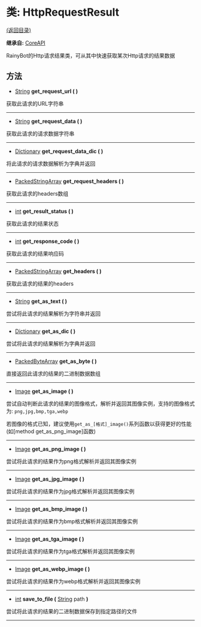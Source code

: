 # 类: HttpRequestResult

[(返回目录)](./)

**继承自:** [CoreAPI](CoreAPI.md)

RainyBot的Http请求结果类，可从其中快速获取某次Http请求的结果数据

## 方法

* [String](https://docs.godotengine.org/en/latest/classes/class\_string.html) **get\_request\_url ( )**

获取此请求的URL字符串

***

* [String](https://docs.godotengine.org/en/latest/classes/class\_string.html) **get\_request\_data ( )**

获取此请求的请求数据字符串

***

* [Dictionary](https://docs.godotengine.org/en/latest/classes/class\_dictionary.html) **get\_request\_data\_dic ( )**

将此请求的请求数据解析为字典并返回

***

* [PackedStringArray](https://docs.godotengine.org/en/latest/classes/class\_packedstringarray.html) **get\_request\_headers ( )**

获取此请求的headers数组

***

* [int](https://docs.godotengine.org/en/latest/classes/class\_int.html) **get\_result\_status ( )**

获取此请求的结果状态

***

* [int](https://docs.godotengine.org/en/latest/classes/class\_int.html) **get\_response\_code ( )**

获取此请求的结果响应码

***

* [PackedStringArray](https://docs.godotengine.org/en/latest/classes/class\_packedstringarray.html) **get\_headers ( )**

获取此请求的结果的headers

***

* [String](https://docs.godotengine.org/en/latest/classes/class\_string.html) **get\_as\_text ( )**

尝试将此请求的结果解析为字符串并返回

***

* [Dictionary](https://docs.godotengine.org/en/latest/classes/class\_dictionary.html) **get\_as\_dic ( )**

尝试将此请求的结果解析为字典并返回

***

* [PackedByteArray](https://docs.godotengine.org/en/latest/classes/class\_packedbytearray.html) **get\_as\_byte ( )**

直接返回此请求的结果的二进制数据数组

***

* [Image](https://docs.godotengine.org/en/latest/classes/class\_image.html) **get\_as\_image ( )**

尝试自动判断此请求的结果的图像格式，解析并返回其图像实例，支持的图像格式为: `png,jpg,bmp,tga,webp`

若图像的格式已知，建议使用`get_as_[格式]_image()`系列函数以获得更好的性能 (如\[method get\_as\_png\_image]函数)

***

* [Image](https://docs.godotengine.org/en/latest/classes/class\_image.html) **get\_as\_png\_image ( )**

尝试将此请求的结果作为png格式解析并返回其图像实例

***

* [Image](https://docs.godotengine.org/en/latest/classes/class\_image.html) **get\_as\_jpg\_image ( )**

尝试将此请求的结果作为jpg格式解析并返回其图像实例

***

* [Image](https://docs.godotengine.org/en/latest/classes/class\_image.html) **get\_as\_bmp\_image ( )**

尝试将此请求的结果作为bmp格式解析并返回其图像实例

***

* [Image](https://docs.godotengine.org/en/latest/classes/class\_image.html) **get\_as\_tga\_image ( )**

尝试将此请求的结果作为tga格式解析并返回其图像实例

***

* [Image](https://docs.godotengine.org/en/latest/classes/class\_image.html) **get\_as\_webp\_image ( )**

尝试将此请求的结果作为webp格式解析并返回其图像实例

***

* [int](https://docs.godotengine.org/en/latest/classes/class\_int.html) **save\_to\_file (** [String](https://docs.godotengine.org/en/latest/classes/class\_string.html) path **)**

尝试将此请求的结果的二进制数据保存到指定路径的文件

***
